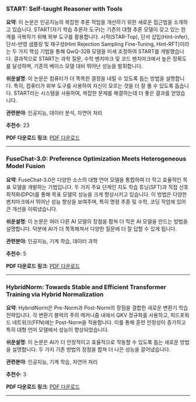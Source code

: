 ### START: Self-taught Reasoner with Tools

**요약**: 
이 논문은 인공지능의 복잡한 추론 작업을 개선하기 위한 새로운 접근법을 소개하고 있습니다. START(자기 학습 추론자 도구)는 기존의 대형 추론 모델이 갖고 있는 한계를 극복하기 위해 외부 도구를 활용합니다. 시작(STAR-Top), 단서 삽입(Hint-infer), 단서-반영 샘플링 및 재구성(Hint Rejection Sampling Fine-Tuning, Hint-RFT)이라는 두 가지 핵심 기법을 통해 QwQ-32B 모델을 미세 조정하여 START를 개발했습니다. 결과적으로 START는 과학 질문, 수학 벤치마크 및 코드 벤치마크에서 높은 정확도를 달성하며, 기존의 베이스 모델 대비 뛰어난 성능을 발휘합니다.

**쉬운설명**: 
이 논문은 컴퓨터가 더 똑똑한 결정을 내릴 수 있도록 돕는 방법을 설명합니다. 특히, 컴퓨터가 외부 도구를 사용하여 자신이 모르는 것을 더 잘 풀 수 있도록 돕습니다. START라는 시스템을 사용하여, 복잡한 문제를 해결하는데 더 좋은 결과를 얻었습니다.

**관련분야**: 인공지능, 데이터 분석, 자연어 처리

**추천수**: 23

**PDF 다운로드 링크**: [PDF 다운로드](https://arxiv.org/pdf/2503.04625)

---

### FuseChat-3.0: Preference Optimization Meets Heterogeneous Model Fusion

**요약**: 
FuseChat-3.0은 다양한 소스의 대형 언어 모델을 통합하여 더 작고 효율적인 목표 모델을 개발하는 기법입니다. 두 가지 주요 단계인 지도 학습 튜닝(SFT)과 직접 선호 최적화(DPO)를 통해 목표 모델의 성능을 크게 향상시키고 있습니다. 이 방법은 다양한 벤치마크에서 뛰어난 성능 향상을 보여주며, 특히 명령 추종 및 수학, 코딩 작업에 있어 큰 개선을 이뤄냈습니다.

**쉬운설명**: 
이 논문은 여러 다른 AI 모델의 장점을 합쳐 더 작은 AI 모델을 만드는 방법을 설명합니다. 덕분에 AI가 더 똑똑해져서 다양한 질문에 더 잘 답할 수 있게 됩니다.

**관련분야**: 인공지능, 기계 학습, 데이터 과학

**추천수**: 5

**PDF 다운로드 링크**: [PDF 다운로드](https://arxiv.org/pdf/2503.04222)

---

### HybridNorm: Towards Stable and Efficient Transformer Training via Hybrid Normalization

**요약**: 
HybridNorm은 Pre-Norm과 Post-Norm의 장점을 결합한 새로운 변환기 학습 전략입니다. 각 변환기 블럭의 주의 메커니즘 내에서 QKV 정규화를 사용하고, 피드포워드 네트워크(FFN)에는 Post-Norm을 적용합니다. 이를 통해 훈련 안정성이 증가하고 특히 대형 언어 모델에서 성능이 향상되었습니다.

**쉬운설명**: 
이 논문은 AI가 더 안정적이고 효율적으로 작동할 수 있도록 돕는 새로운 방법을 설명합니다. 두 가지 기존 방법의 장점을 합쳐 더 나은 성능을 끌어냈습니다.

**관련분야**: 인공지능, 기계 학습, 자연어 처리

**추천수**: 3

**PDF 다운로드 링크**: [PDF 다운로드](https://arxiv.org/pdf/2503.04598)

---